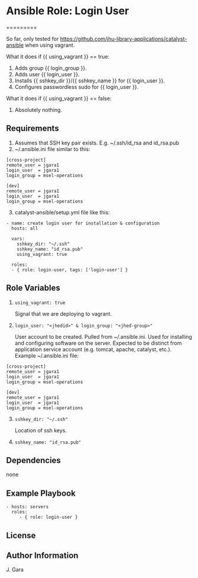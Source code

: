 # Ansible Role: Login User
=========

So far, only tested for https://github.com/jhu-library-applications/catalyst-ansible when using vagrant.

What it does if {{ using_vagrant }} == true:
1. Adds group {{ login_group }}.
2. Adds user {{ login_user }}.
3. Installs {{ sshkey_dir }}/{{ sshkey_name }} for {{ login_user }}.
4. Configures passwordless sudo for {{ login_user }}.

What it does if {{ using_vagrant }} == false:
1. Absolutely nothing.

Requirements
------------
1. Assumes that SSH key pair exists. E.g. ~/.ssh/id_rsa and id_rsa.pub
2. ~/.ansible.ini file similar to this:
```
[cross-project]
remote_user = jgara1
login_user  = jgara1
login_group = msel-operations

[dev]
remote_user = jgara1
login_user  = jgara1
login_group = msel-operations
```
3. catalyst-ansible/setup.yml file like this:
```---
- name: create login user for installation & configuration
  hosts: all

  vars:
    sshkey_dir: "~/.ssh"
    sshkey_name: "id_rsa.pub"
    using_vagrant: true

  roles:
  - { role: login-user, tags: ['login-user'] }

```


Role Variables
--------------

1. ```using_vagrant: true```

      Signal that we are deploying to vagrant.
      
2. ```login_user: "<jhedid>" & login_group: "<jhed-group>"```

      User account to be created. Pulled from ~/.ansible.ini. Used for installing and configuring software on the server. Expected to be distinct from application service account (e.g. tomcat, apache, catalyst, etc.).
      Example ~/.ansible.ini file:
```
[cross-project]
remote_user = jgara1
login_user  = jgara1
login_group = msel-operations

[dev]
remote_user = jgara1
login_user  = jgara1
login_group = msel-operations
```

3. ```sshkey_dir: "~/.ssh"```

      Location of ssh keys.

4. ```sshkey_name: "id_rsa.pub"```


Dependencies
------------

none


Example Playbook
----------------

    - hosts: servers
      roles:
         - { role: login-user }


License
-------


Author Information
------------------

J. Gara
